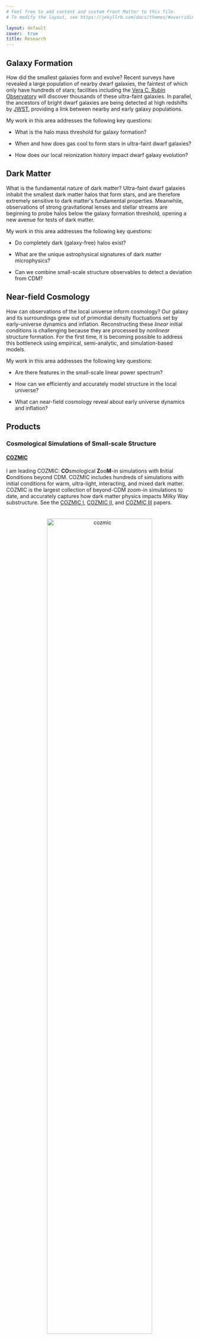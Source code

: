 ```yaml
---
# Feel free to add content and custom Front Matter to this file.
# To modify the layout, see https://jekyllrb.com/docs/themes/#overriding-theme-defaults

layout: default
cover:  true
title: Research
---
```


## Galaxy Formation

How did the smallest galaxies form and evolve? Recent surveys have revealed a large population of nearby dwarf galaxies, the faintest of which only have hundreds of stars; facilities including the <a href="https://www.lsst.org/">Vera C. Rubin Observatory</a> will discover thousands of these ultra-faint galaxies. In parallel, the ancestors of bright dwarf galaxies are being detected at high redshifts by <a href="https://webb.nasa.gov/">JWST</a>, providing a link between nearby and early galaxy populations.

My work in this area addresses the following key questions:

* What is the halo mass threshold for galaxy formation?

* When and how does gas cool to form stars in ultra-faint dwarf galaxies?

* How does our local reionization history impact dwarf galaxy evolution?

## Dark Matter

What is the fundamental nature of dark matter? Ultra-faint dwarf galaxies inhabit the smallest dark matter halos that form stars, and are therefore extremely sensitive to dark matter's fundamental properties. Meanwhile, observations of strong gravitational lenses and stellar streams are beginning to probe halos below the galaxy formation threshold, opening a new avenue for tests of dark matter.

My work in this area addresses the following key questions:

* Do completely dark (galaxy-free) halos exist?

* What are the unique astrophysical signatures of dark matter microphysics?

* Can we combine small-scale structure observables to detect a deviation from CDM?

## Near-field Cosmology

How can observations of the local universe inform cosmology? Our galaxy and its surroundings grew out of primordial density fluctuations set by early-universe dynamics and inflation. Reconstructing these *linear* initial conditions is challenging because they are processed by *nonlinear* structure formation. For the first time, it is becoming possible to address this bottleneck using empirical, semi-analytic, and simulation-based models.

My work in this area addresses the following key questions:

* Are there features in the small-scale linear power spectrum?

* How can we efficiently and accurately model structure in the local universe?

* What can near-field cosmology reveal about early universe dynamics and inflation?

## Products

### Cosmological Simulations of Small-scale Structure

#### [COZMIC](https://zenodo.org/records/14649137)

<p style="margin-bottom: 35px">
I am leading COZMIC: <b>CO</b>smological <b>Z</b>oo<b>M</b>-in simulations with <b>I</b>nitial <b>C</b>onditions beyond CDM. COZMIC includes hundreds of simulations with initial conditions for warm, ultra-light, interacting, and mixed dark matter. COZMIC is the largest collection of beyond-CDM zoom-in simulations to date, and accurately captures how dark matter physics impacts Milky Way substructure. See the <a href="https://arxiv.org/abs/2410.03635">COZMIC I</a>, <a href="https://arxiv.org/abs/2411.03431">COZMIC II</a>, and <a href="https://arxiv.org/abs/2412.13065">COZMIC III</a> papers.
</p>

<p align="center">
<img src="https://eonadler.github.io/assets/img/cozmic_viz.jpeg" alt="cozmic" width="75%">
</p>
<p style="line-height: 1.0; margin-top: -15px; margin-bottom: -20px"><sub> 
COZMIC simulations with initial conditions for warm dark matter (first row), ultra-light "fuzzy" dark matter (second row), and dark matter--proton scattering models (bottom rows). Adapted from <a href="https://arxiv.org/abs/2410.03635">Nadler et al. 2024</a>.
</sub></p>

#### [SIDM Concerto](https://zenodo.org/records/14933624)

<p style="margin-bottom: 35px">
I am leading SIDM Concerto: cosmological zoom-in simulations of strong, velocity-dependent self-interacting dark matter (SIDM) models spanning seven decades of subhalo mass. These simulations provide a benchmark for testing SIDM predictions with astrophysical observations of dwarf galaxies, strong lenses, and stellar streams.
</p>

<p align="center">
<img src="https://eonadler.github.io/assets/img/concerto_viz.jpeg" alt="concerto" width="75%">
</p>
<p style="line-height: 1.0; margin-top: -35px; margin-bottom: -20px"><sub> 
SIDM Concerto simulations of an LMC-mass (top left), Milky Way-mass (top right), group-mass (bottom left), and cluster-mass (bottom right) host. Adapted from <a href="https://arxiv.org/abs/2503.10748">Nadler et al. 2025</a>.
</sub></p>


#### [Milky Way-est](https://web.stanford.edu/group/gfc/gfcsims/build/html/mwest_overview.html)

<p style="margin-bottom: 35px">
I co-developed <a href="https://arxiv.org/abs/2404.08043">Milky Way-est</a>: a cosmological dark matter-only zoom-in simulation suite of 20 systems that specifically resemble the Milky Way. Milky Way-est provides a realistic template for modeling our galaxy's substructure in CDM, including its satellite galaxy and stellar stream population.
</p>

![Halo004]({{eonadler.github.io}}/assets/img/frame__halo_004_mwest_00000.png){:width="19.5%"}
![Halo113]({{eonadler.github.io}}/assets/img/frame__halo_113_mwest_00000.png){:width="19.5%"}
![Halo222]({{eonadler.github.io}}/assets/img/frame__halo_222_mwest_00000.png){:width="19.5%"}
![Halo659]({{eonadler.github.io}}/assets/img/frame__halo_659_mwest_00000.png){:width="19.5%"}
![Halo756]({{eonadler.github.io}}/assets/img/frame__halo_756_mwest_00000.png){:width="19.5%"}
<p style="line-height: 1.0; margin-top: -10px; margin-bottom: -10px"><sub> 
Dark matter distributions in five Milky Way-est simulations. Each image is centered on a Milky Way-mass host halo; analogs of the Milky Way's largest satellite, the LMC, are visible near the center of each system. Adapted from <a href="https://arxiv.org/abs/2404.08043">Buch & Nadler et al. 2024</a>.
</sub></p>

#### [Symphony](https://web.stanford.edu/group/gfc/gfcsims/build/html/symphony_overview.html)

<p style="margin-bottom: 35px">
I led <a href="https://iopscience.iop.org/article/10.3847/1538-4357/acb68c">Symphony</a>, a compilation of 262 cosmological dark matter-only zoom-in simulations spanning four decades of host halo mass. Symphony includes host halos with masses similar to the LMC, Milky Way, group-mass systems (e.g., strong gravitational lenses), low-mass galaxy clusters, and massive galaxy clusters.
</p>

### Empirical and Semi-analytic Models

#### Galaxy Formation Threshold

I am developing predictions for the mass spectrum of dark matter halos that form stars. By including molecular hydrogen cooling and relative streaming motion between dark matter and baryons, this model predicts that halos down to 10 million solar masses today form stars, while smaller systems remain dark. This threshold is significantly smaller than previous predictions that were based only on atomic hydrogen cooling and reionization.

<p align="center">
<img src="https://eonadler.github.io/assets/img/fgal_viz.jpeg" alt="fgal" width="125%">
</p>
<p style="line-height: 1.0; margin-top: -15px; margin-bottom: -20px"><sub> 
The fraction of dark matter halos that form galaxies (left panel) and a sample of halo growth histories (right panel). Blue lines show predictions including molecular hydrogen cooling and dark matter--baryon streaming; the orange lines only include atomic hydrogen cooling and reionization. Halos that pass above the thick lines in the right panel form stars. Adapted from <a href="https://arxiv.org/abs/2503.04885">Nadler 2025</a>.
</sub></p>

#### Faint-end Galaxy--Halo Connection

<p style="margin-bottom: 32px">
I have developed an empirical model and inference framework for the galaxy--halo connection that extends to the faintest dwarf galaxies. This framework includes a <a href="https://iopscience.iop.org/article/10.3847/1538-4357/aac266">machine-learning model for satellite disruption due to central galaxies</a>, an <a href="https://iopscience.iop.org/article/10.3847/1538-4357/ab040e">empirical model for the subhalo--satellite galaxy connection</a>, and <a href="https://iopscience.iop.org/article/10.3847/1538-4357/ad3bb1">forecasts for future surveys</a>.
</p>

<p style="margin-bottom: 30px">
In <a href="https://iopscience.iop.org/article/10.3847/1538-4357/ab846a">Nadler et al. (2020)</a>, I applied this framework to Milky Way satellites observed by the <a href="https://www.darkenergysurvey.org/">Dark Energy Survey</a> and <a href="https://www2.ifa.hawaii.edu/research/Pan-STARRS.shtml">Pan-STARRS1</a> to reveal the impact of LMC satellites and constrain the faint-end galaxy--halo connection.
</p>

![galhalo]({{eonadler.github.io}}/assets/img/galhalo.png){:width="100%"}
<p style="line-height: 1.0; margin-top: -15px; margin-bottom: -15px"><sub>
The fraction of low-mass halos that host galaxies (left panel) and the corresponding stellar mass--halo mass relation (right panel), derived by combining a galaxy--halo connection model with observations of the Milky Way dwarf satellite galaxy population. Blue regions are allowed by the data. The smallest halos consistent with hosting ultra-faint dwarf galaxies weigh ~100 million solar masses, and may have formed stars through molecular hydrogen cooling. Adapted from <a href="https://iopscience.iop.org/article/10.3847/1538-4357/ab846a">Nadler et al. (2020)</a>.
</sub></p>

#### Constrained Merger Trees

<p style="margin-bottom: 32px">
I am expanding the open-source structure and galaxy formation model <a href="https://github.com/galacticusorg/galacticus/wiki">GALACTICUS</a> to efficiently and accurately generate constrained realizations of the Milky Way's subhalo and satellite galaxy population. This tool will be thousands of times faster than existing methods and calibrated on COZMIC simulations. In <a href="https://academic.oup.com/mnras/article/521/3/3201/7068109?login=false">Nadler et al. 2022</a>, I introduced the constrained merger tree technique to model high-redshift JWST galaxies.
</p>

![galacticus]({{eonadler.github.io}}/assets/img/galacticus.png){:width="100%"}
<p style="line-height: 1.0; margin-top: -15px; margin-bottom: -20px"><sub> 
Example of a Milky Way system's merger tree (left panel) and dark matter substructure (right panel) generated using GALACTICUS. The constrained merger tree technique guarantees that the Milky Way host (black) accretes an LMC analog (red).
</sub></p>

### Dark Matter Constraints and Predictions

#### Small-scale Structure Limits

<p style="margin-bottom: 32px">
In <a href="https://journals.aps.org/prl/abstract/10.1103/PhysRevLett.126.091101">Nadler et al. (2021a)</a>, I used the Milky Way satellite framework described above to constrain dark matter's production mechanism, particle mass, and Standard Model interactions. In <a href="https://iopscience.iop.org/article/10.3847/1538-4357/abf9a3">Nadler et al. (2021b)</a>, I combined these constraints with strong lensing flux ratio statistics to set the most stringent warm dark matter limit to date.
</p>

![dm]({{eonadler.github.io}}/assets/img/dm_constraints.png){:width="100%"}
<p style="line-height: 1.0; margin-top: -15px; margin-bottom: -15px"><sub> 
Constraints on sterile neutrino warm dark matter (left panel) and dark matter--Standard Model interactions (right panel) derived using the population of ultra-faint dwarf galaxies near the Milky Way. Red and blue regions are excluded by our analysis, which improves upon other astrophysical limits and complements direct detection experiments. Adapted from <a href="https://journals.aps.org/prl/abstract/10.1103/PhysRevLett.126.091101">Nadler et al. (2021a)</a>.
</sub></p>

#### Self-interacting Dark Matter Predictions

In <a href="https://iopscience.iop.org/article/10.3847/2041-8213/ad0e09">Nadler, Yang, & Yu (2023)</a>, I ran the first cosmological simulation with strong, velocity-dependent dark matter self-interactions in a strong lens analog. The predicted halo and subhalo populations explain the extremely dense substructure in the strong lens SDSSJ0946+1006 and the rotation curves of isolated ultra-diffuse galaxies.

## Miscellaneous

I have led and advised projects in the following areas (see [mentoring](./mentorship.markdown) for more information about student projects):

* Dwarf galaxy star formation history modeling ([Wang & Nadler et al. 2021](https://iopscience.iop.org/article/10.3847/1538-4357/ac024a), [2024](https://arxiv.org/abs/2404.14500));

* Milky Way satellite constraints on dark matter's formation epoch ([Das & Nadler 2021](https://journals.aps.org/prd/abstract/10.1103/PhysRevD.103.043517)), particle lifetime ([Mau & Nadler et al. 2022](https://iopscience.iop.org/article/10.3847/1538-4357/ac6e65)), and interactions with radiation ([Crumrine & Nadler et al. 2024](https://arxiv.org/abs/2406.19458);

* Tidal disruption and dynamical friction modeling in self-interacting ultra-light dark matter ([Glennon & Nadler et al. 2022](https://journals.aps.org/prd/abstract/10.1103/PhysRevD.105.123540); [Glennon, Musoke, Nadler et al. 2024](https://journals.aps.org/prd/abstract/10.1103/PhysRevD.109.063501));

* Effects of dark matter--baryon interactions on 21-cm cosmology ([Driskell & Nadler et al. 2022](https://journals.aps.org/prd/abstract/10.1103/PhysRevD.106.103525));

* Dwarf galaxy detection using GAIA ([Darragh-Ford & Nadler et al. 2021](https://iopscience.iop.org/article/10.3847/1538-4357/ac0053));

* Halo clustering in the effective field theory of large-scale structure ([Nadler et al. 2018](https://iopscience.iop.org/article/10.1088/1475-7516/2018/02/058));

* Hydrodynamic simulations of halo formation ([Nadler et al. 2017](https://academic.oup.com/mnras/article/470/1/500/3837819?login=false)).